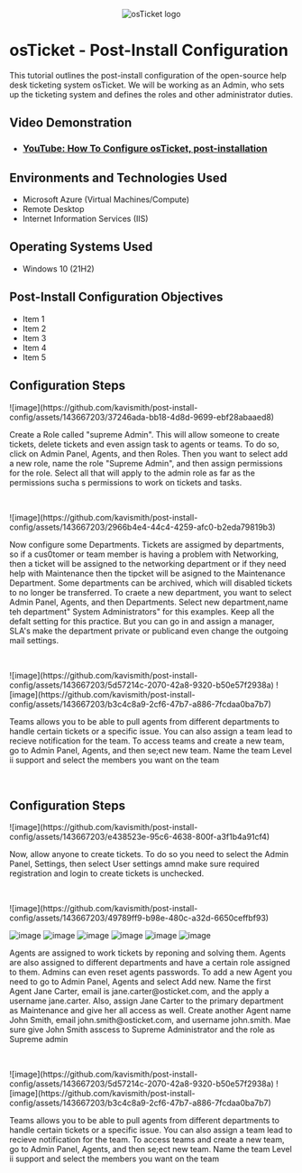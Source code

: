 


<p align="center">
<img src="https://i.imgur.com/Clzj7Xs.png" alt="osTicket logo"/>
</p>

<h1>osTicket - Post-Install Configuration</h1>
This tutorial outlines the post-install configuration of the open-source help desk ticketing system osTicket. We will be working as an Admin, who sets up the ticketing system and defines the roles and other administrator duties.<br />


<h2>Video Demonstration</h2>

- ### [YouTube: How To Configure osTicket, post-installation](https://www.youtube.com)

<h2>Environments and Technologies Used</h2>

- Microsoft Azure (Virtual Machines/Compute)
- Remote Desktop
- Internet Information Services (IIS)

<h2>Operating Systems Used </h2>

- Windows 10</b> (21H2)

<h2>Post-Install Configuration Objectives</h2>

- Item 1
- Item 2
- Item 3
- Item 4
- Item 5

<h2>Configuration Steps</h2>

<p>
![image](https://github.com/kavismith/post-install-config/assets/143667203/37246ada-bb18-4d8d-9699-ebf28abaaed8)

</p>
<p>
Create a Role called "supreme Admin". This will allow someone to create tickets, delete tickets and even assign task to agents or teams. To do so, click on Admin Panel, Agents, and then Roles. Then you want to select add a new role, name the role "Supreme Admin", and then assign permissions for the role. Select all that will apply to the admin role as far as the permissions sucha s permissions to work on tickets and tasks. 
</p>
<br />

<p>![image](https://github.com/kavismith/post-install-config/assets/143667203/2966b4e4-44c4-4259-afc0-b2eda79819b3)

</p>
<p>Now configure some Departments. Tickets are assigmed by departments, so if a cus0tomer or team member is having a problem with Networking, then a ticket will be assigned to the networking department or if they need help with Maintenance then the tipcket will be asigned to the Maintenance Department. Some departments can be archived, which will disabled tickets to no longer be transferred. To craete a new department, you want to select Admin Panel, Agents, and  then Departments. Select new department,name teh department" System Administrators" for this examples. Keep all the defalt setting for this practice. But you can go in and assign a manager, SLA's make the department private or publicand even change the outgoing mail settings. 
</p>
<br />

<p>
![image](https://github.com/kavismith/post-install-config/assets/143667203/5d57214c-2070-42a8-9320-b50e57f2938a)
![image](https://github.com/kavismith/post-install-config/assets/143667203/b3c4c8a9-2cf6-47b7-a886-7fcdaa0ba7b7)

</p>
<p>
Teams allows you to be able to pull agents from different departments to handle certain tickets or a  specific issue. You can also assign a team lead to recieve notification for the team. To access teams and create a new team, go to Admin Panel, Agents, and then se;ect new team. Name the team Level ii support and select the  members you want on the team
</p>
<br />

<h2>Configuration Steps</h2>

<p>
![image](https://github.com/kavismith/post-install-config/assets/143667203/e438523e-95c6-4638-800f-a3f1b4a91cf4)


</p>
<p>
Now, allow anyone to create tickets. To do so you need to select the Admin Panel, Settings, then select User settings amnd make sure required registration and login to create tickets is unchecked.

</p>
<br />

<p>
![image](https://github.com/kavismith/post-install-config/assets/143667203/49789ff9-b98e-480c-a32d-6650ceffbf93)

![image](https://github.com/kavismith/post-install-config/assets/143667203/8bb78118-34c2-4b89-a349-5fa869c52892)
![image](https://github.com/kavismith/post-install-config/assets/143667203/ec0c50b9-86a5-45e0-b8c8-0ac40cf46452)
![image](https://github.com/kavismith/post-install-config/assets/143667203/a476d19c-9de7-4837-aba3-cba565d295e7)
![image](https://github.com/kavismith/post-install-config/assets/143667203/1ef46656-8999-44b2-97b9-913ea0810399)
![image](https://github.com/kavismith/post-install-config/assets/143667203/4fa26003-a442-4cd0-862d-9bbc08d425b9)
![image](https://github.com/kavismith/post-install-config/assets/143667203/d2acc3f6-cc8e-4b7d-b017-cf95befb0bc6)

</p>
<p>
Agents are assigned to work tickets by reponing and solving them. Agents are also assigned to different departments and have a certain role assigned to them. Admins can even reset agents passwords. To add a new Agent you need to go to Admin Panel, Agents and select Add new. Name the first Agent Jane Carter, email is jane.carter@osticket.com, and the apply a username jane.carter. Also, assign Jane Carter to the primary department as Maintenance and give her all access as well. Create another Agent name John Smith, email john.smith@osticket.com, and username john.smith. Mae sure give John Smith asscess to Supreme Administrator and the role as Supreme admin
</p>
<br />

<p>
![image](https://github.com/kavismith/post-install-config/assets/143667203/5d57214c-2070-42a8-9320-b50e57f2938a)
![image](https://github.com/kavismith/post-install-config/assets/143667203/b3c4c8a9-2cf6-47b7-a886-7fcdaa0ba7b7)

</p>
<p>
Teams allows you to be able to pull agents from different departments to handle certain tickets or a  specific issue. You can also assign a team lead to recieve notification for the team. To access teams and create a new team, go to Admin Panel, Agents, and then se;ect new team. Name the team Level ii support and select the  members you want on the team
</p>
<br />
